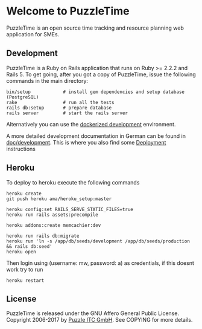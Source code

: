 # Welcome to PuzzleTime

PuzzleTime is an open source time tracking and resource planning web application for SMEs.


## Development

PuzzleTime is a Ruby on Rails application that runs on Ruby >= 2.2.2 and Rails 5.
To get going, after you got a copy of PuzzleTime, issue the following commands in the main
directory:

    bin/setup            # install gem dependencies and setup database (PostgreSQL)
    rake                 # run all the tests
    rails db:setup       # prepare database
    rails server         # start the rails server

Alternatively you can use the [dockerized development](doc/development/02_docker.md) environment.

A more detailed development documentation in German can be found in [doc/development](doc/development/README.md). This is where you also find some [Deployment](doc/development/03_deployment.md) instructions

## Heroku

To deploy to heroku execute the following commands

    heroku create
    git push heroku ama/heroku_setup:master

    heroku config:set RAILS_SERVE_STATIC_FILES=true 
    heroku run rails assets:precompile

    heroku addons:create memcachier:dev

    heroku run rails db:migrate 
    heroku run 'ln -s /app/db/seeds/development /app/db/seeds/production && rails db:seed'
    heroku open

Then login using (username: mw, password: a) as credentials, if this doesnt work try to run 

    heroku restart

## License

PuzzleTime is released under the GNU Affero General Public License.
Copyright 2006-2017 by [Puzzle ITC GmbH](http://puzzle.ch).
See COPYING for more details.
